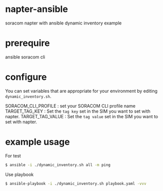 # napter-ansible
soracom napter with ansible dynamic inventory example

# prerequire
ansible 
soracom cli

# configure
You can set variables that are appropriate for your environment by editing `dynamic_inventory.sh`.

SORACOM_CLI_PROFILE : set your SORACOM CLI profile name
TARGET_TAG_KEY : Set the `tag key` set in the SIM you want to set with napter.
TARGET_TAG_VALUE : Set the `tag value` set in the SIM you want to set with napter.

# example usage
For test
```bash
$ ansible -i ./dynamic_inventory.sh all -m ping
```

Use playbook
```bash
$ ansible-playbook -i ./dynamic_inventory.sh playbook.yaml -vvv
```